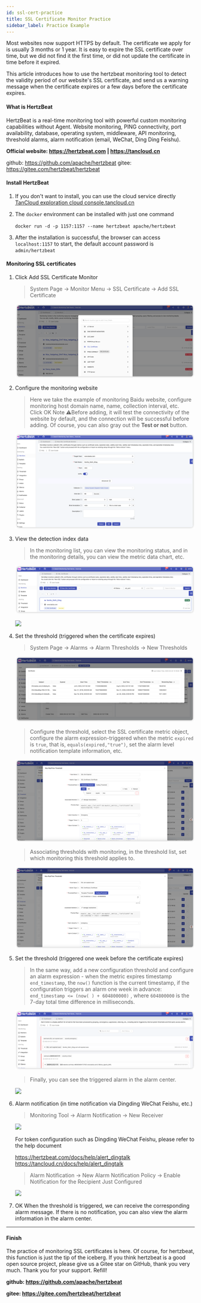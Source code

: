 ```yaml
---
id: ssl-cert-practice  
title: SSL Certificate Monitor Practice      
sidebar_label: Practice Example
---
```


Most websites now support HTTPS by default. The certificate we apply for is usually 3 months or 1 year. It is easy to expire the SSL certificate over time, but we did not find it the first time, or did not update the certificate in time before it expired.

This article introduces how to use the hertzbeat monitoring tool to detect the validity period of our website's SSL certificate, and send us a warning message when the certificate expires or a few days before the certificate expires.

#### What is HertzBeat

HertzBeat is a real-time monitoring tool with powerful custom monitoring capabilities without Agent. Website monitoring, PING connectivity, port availability, database, operating system, middleware, API monitoring, threshold alarms, alarm notification (email, WeChat, Ding Ding Feishu).

**Official website: <https://hertzbeat.com> | <https://tancloud.cn>**

github: <https://github.com/apache/hertzbeat>
gitee: <https://gitee.com/hertzbeat/hertzbeat>

#### Install HertzBeat

1. If you don't want to install, you can use the cloud service directly [TanCloud exploration cloud console.tancloud.cn](https://console.tancloud.cn)

2. The `docker` environment can be installed with just one command

    `docker run -d -p 1157:1157 --name hertzbeat apache/hertzbeat`

3. After the installation is successful, the browser can access `localhost:1157` to start, the default account password is `admin/hertzbeat`

#### Monitoring SSL certificates

1. Click Add SSL Certificate Monitor

    > System Page -> Monitor Menu -> SSL Certificate -> Add SSL Certificate

    ![](/img/docs/start/ssl_1.png)

2. Configure the monitoring website

   > Here we take the example of monitoring Baidu website, configure monitoring host domain name, name, collection interval, etc.  
   > Click OK Note ⚠️Before adding, it will test the connectivity of the website by default, and the connection will be successful before adding. Of course, you can also gray out the **Test or not** button.

    ![](/img/docs/start/ssl_2.png)

3. View the detection index data

    > In the monitoring list, you can view the monitoring status, and in the monitoring details, you can view the metric data chart, etc.

    ![](/img/docs/start/ssl_3.png)

    ![](/img/docs/start/ssl_11.png)

4. Set the threshold (triggered when the certificate expires)

    > System Page -> Alarms -> Alarm Thresholds -> New Thresholds

    ![](/img/docs/start/ssl_4.png)

    > Configure the threshold, select the SSL certificate metric object, configure the alarm expression-triggered when the metric `expired` is `true`, that is, `equals(expired,"true")`, set the alarm level notification template information, etc.

    ![](/img/docs/start/ssl_5.png)

    > Associating thresholds with monitoring, in the threshold list, set which monitoring this threshold applies to.

    ![](/img/docs/start/ssl_6.png)

5. Set the threshold (triggered one week before the certificate expires)

    > In the same way, add a new configuration threshold and configure an alarm expression - when the metric expires timestamp `end_timestamp`, the `now()` function is the current timestamp, if the configuration triggers an alarm one week in advance: `end_timestamp <= (now( ) + 604800000)` , where `604800000` is the 7-day total time difference in milliseconds.

    ![](/img/docs/start/ssl_7.png)

    > Finally, you can see the triggered alarm in the alarm center.

    ![](/img/docs/start/ssl_8.png)

6. Alarm notification (in time notification via Dingding WeChat Feishu, etc.)

    > Monitoring Tool -> Alarm Notification -> New Receiver

    ![](/img/docs/start/ssl_10.png)

    For token configuration such as Dingding WeChat Feishu, please refer to the help document

    <https://hertzbeat.com/docs/help/alert_dingtalk>  
    <https://tancloud.cn/docs/help/alert_dingtalk>

    > Alarm Notification -> New Alarm Notification Policy -> Enable Notification for the Recipient Just Configured

    ![](/img/docs/start/ssl_11.png)

7. OK When the threshold is triggered, we can receive the corresponding alarm message. If there is no notification, you can also view the alarm information in the alarm center.

----

#### Finish

The practice of monitoring SSL certificates is here. Of course, for hertzbeat, this function is just the tip of the iceberg. If you think hertzbeat is a good open source project, please give us a Gitee star on GitHub, thank you very much. Thank you for your support. Refill!

**github: <https://github.com/apache/hertzbeat>**

**gitee: <https://gitee.com/hertzbeat/hertzbeat>**
